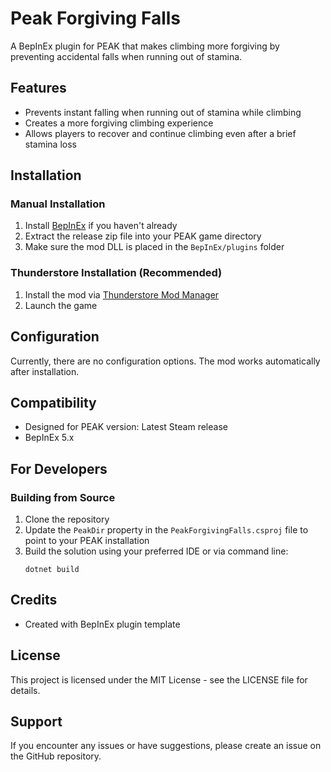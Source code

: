 ﻿# Peak Forgiving Falls

A BepInEx plugin for PEAK that makes climbing more forgiving by preventing accidental falls when running out of stamina.

## Features

- Prevents instant falling when running out of stamina while climbing
- Creates a more forgiving climbing experience
- Allows players to recover and continue climbing even after a brief stamina loss

## Installation

### Manual Installation

1. Install [BepInEx](https://github.com/BepInEx/BepInEx) if you haven't already
2. Extract the release zip file into your PEAK game directory
3. Make sure the mod DLL is placed in the `BepInEx/plugins` folder

### Thunderstore Installation (Recommended)

1. Install the mod via [Thunderstore Mod Manager](https://www.overwolf.com/app/Thunderstore-Thunderstore_Mod_Manager)
2. Launch the game

## Configuration

Currently, there are no configuration options. The mod works automatically after installation.

## Compatibility

- Designed for PEAK version: Latest Steam release
- BepInEx 5.x

## For Developers

### Building from Source

1. Clone the repository
2. Update the `PeakDir` property in the `PeakForgivingFalls.csproj` file to point to your PEAK installation
3. Build the solution using your preferred IDE or via command line:
   ```
   dotnet build
   ```

## Credits

- Created with BepInEx plugin template

## License

This project is licensed under the MIT License - see the LICENSE file for details.

## Support

If you encounter any issues or have suggestions, please create an issue on the GitHub repository.
